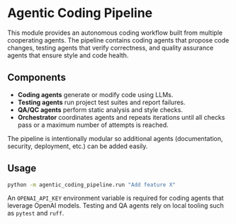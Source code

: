 # Agentic Coding Pipeline

This module provides an autonomous coding workflow built from multiple cooperating
agents. The pipeline contains coding agents that propose code changes, testing
agents that verify correctness, and quality assurance agents that ensure style
and code health.

## Components

- **Coding agents** generate or modify code using LLMs.
- **Testing agents** run project test suites and report failures.
- **QA/QC agents** perform static analysis and style checks.
- **Orchestrator** coordinates agents and repeats iterations until all checks
  pass or a maximum number of attempts is reached.

The pipeline is intentionally modular so additional agents (documentation,
security, deployment, etc.) can be added easily.

## Usage

```bash
python -m agentic_coding_pipeline.run "Add feature X"
```

An `OPENAI_API_KEY` environment variable is required for coding agents that
leverage OpenAI models. Testing and QA agents rely on local tooling such as
`pytest` and `ruff`.
```
